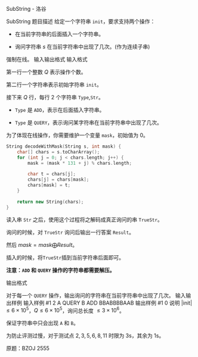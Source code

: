 



SubString - 洛谷














SubString
题目描述
给定一个字符串 `init`，要求支持两个操作：

- 在当前字符串的后面插入一个字符串。

- 询问字符串 $s$ 在当前字符串中出现了几次。(作为连续子串)

强制在线。
输入输出格式
输入格式

第一行一个整数 $Q$ 表示操作个数。

第二行一个字符串表示初始字符串 `init`。

接下来 $Q$ 行，每行 $2$ 个字符串 `Type`,`Str`。

- `Type` 是 `ADD`，表示在后面插入字符串。

- `Type` 是 `QUERY`，表示询问某字符串在当前字符串中出现了几次。

为了体现在线操作，你需要维护一个变量 `mask`，初始值为 $0$。

```cpp
String decodeWithMask(String s, int mask) {
	char[] chars = s.toCharArray();
	for (int j = 0; j < chars.length; j++) {
		mask = (mask * 131 + j) % chars.length;
		
		char t = chars[j];
		chars[j] = chars[mask];
		chars[mask] = t;
	}
	
	return new String(chars);
}
```

读入串 `Str` 之后，使用这个过程将之解码成真正询问的串 `TrueStr`。

询问的时候，对 `TrueStr` 询问后输出一行答案 `Result`。

然后 $mask=mask \bigoplus Result$。

插入的时候，将`TrueStr`插到当前字符串后面即可。

**注意：`ADD` 和 `QUERY` 操作的字符串都需要解压。**


输出格式

对于每一个 `QUERY` 操作，输出询问的字符串在当前字符串中出现了几次。
输入输出样例
输入样例 #1
2
A
QUERY B
ADD BBABBBBAAB
输出样例 #1
0
说明
$|\mathrm{init}| \leq 6 \times 10^5$，$Q \leq 6\times 10^5$，询问总长度 $\leq 3 \times 10^6$。

保证字符串中只会出现 `A` 和 `B`。

为防止评测过慢，对于测试点 $2,3,5,6,8,11$ 时限为 3s，其余为 1s。

原题：BZOJ 2555






